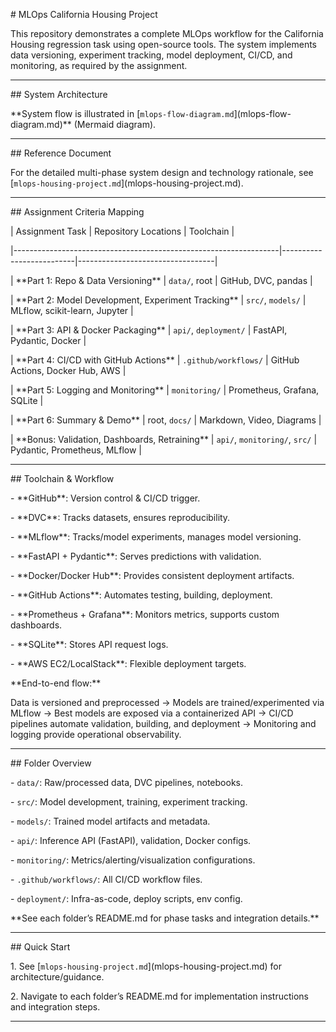 \# MLOps California Housing Project



This repository demonstrates a complete MLOps workflow for the California Housing regression task using open-source tools. The system implements data versioning, experiment tracking, model deployment, CI/CD, and monitoring, as required by the assignment.



---



\## System Architecture



\*\*System flow is illustrated in \[`mlops-flow-diagram.md`](mlops-flow-diagram.md)\*\* (Mermaid diagram).



---



\## Reference Document



For the detailed multi-phase system design and technology rationale, see \[`mlops-housing-project.md`](mlops-housing-project.md).



---



\## Assignment Criteria Mapping



| Assignment Task                                                  | Repository Locations      | Toolchain                        |

|------------------------------------------------------------------|--------------------------|----------------------------------|

| \*\*Part 1: Repo \& Data Versioning\*\*                               | `data/`, root            | GitHub, DVC, pandas              |

| \*\*Part 2: Model Development, Experiment Tracking\*\*               | `src/`, `models/`        | MLflow, scikit-learn, Jupyter    |

| \*\*Part 3: API \& Docker Packaging\*\*                               | `api/`, `deployment/`    | FastAPI, Pydantic, Docker        |

| \*\*Part 4: CI/CD with GitHub Actions\*\*                            | `.github/workflows/`     | GitHub Actions, Docker Hub, AWS  |

| \*\*Part 5: Logging and Monitoring\*\*                               | `monitoring/`            | Prometheus, Grafana, SQLite      |

| \*\*Part 6: Summary \& Demo\*\*                                       | root, `docs/`            | Markdown, Video, Diagrams        |

| \*\*Bonus: Validation, Dashboards, Retraining\*\*                    | `api/`, `monitoring/`, `src/` | Pydantic, Prometheus, MLflow    |



---



\## Toolchain \& Workflow



\- \*\*GitHub\*\*: Version control \& CI/CD trigger.

\- \*\*DVC\*\*: Tracks datasets, ensures reproducibility.

\- \*\*MLflow\*\*: Tracks/model experiments, manages model versioning.

\- \*\*FastAPI + Pydantic\*\*: Serves predictions with validation.

\- \*\*Docker/Docker Hub\*\*: Provides consistent deployment artifacts.

\- \*\*GitHub Actions\*\*: Automates testing, building, deployment.

\- \*\*Prometheus + Grafana\*\*: Monitors metrics, supports custom dashboards.

\- \*\*SQLite\*\*: Stores API request logs.

\- \*\*AWS EC2/LocalStack\*\*: Flexible deployment targets.



\*\*End-to-end flow:\*\*  

Data is versioned and preprocessed → Models are trained/experimented via MLflow → Best models are exposed via a containerized API → CI/CD pipelines automate validation, building, and deployment → Monitoring and logging provide operational observability.



---



\## Folder Overview



\- `data/`: Raw/processed data, DVC pipelines, notebooks.

\- `src/`: Model development, training, experiment tracking.

\- `models/`: Trained model artifacts and metadata.

\- `api/`: Inference API (FastAPI), validation, Docker configs.

\- `monitoring/`: Metrics/alerting/visualization configurations.

\- `.github/workflows/`: All CI/CD workflow files.

\- `deployment/`: Infra-as-code, deploy scripts, env config.



\*\*See each folder’s README.md for phase tasks and integration details.\*\*



---



\## Quick Start



1\. See \[`mlops-housing-project.md`](mlops-housing-project.md) for architecture/guidance.

2\. Navigate to each folder’s README.md for implementation instructions and integration steps.



---




